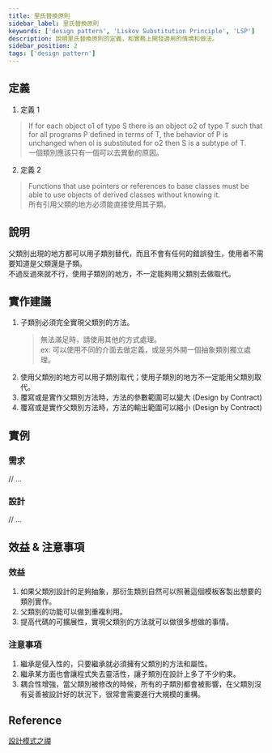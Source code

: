 ```yaml
---
title: 里氏替換原則
sidebar_label: 里氏替換原則
keywords: ['design pattern', 'Liskov Substitution Principle', 'LSP']
description: 說明里氏替換原則的定義，和實務上開發適用的情境和做法。
sidebar_position: 2
tags: ['design pattern']
---
```


## 定義
1. 定義 1
> If for each object o1 of type S there is an object o2 of type T such that for all programs P defined in terms of T, the behavior of P is unchanged when ol is substituted for o2 then S is a subtype of T.  
> 一個類別應該只有一個可以去異動的原因。

2. 定義 2
> Functions that use pointers or references to base classes must be able to use objects of derived classes without knowing it.  
> 所有引用父類的地方必须能直接使用其子類。

## 說明
父類別出現的地方都可以用子類別替代，而且不會有任何的錯誤發生，使用者不需要知道是父類還是子類。  
不過反過來就不行，使用子類別的地方，不一定能夠用父類別去做取代。

## 實作建議
1. 子類別必須完全實現父類別的方法。
   > 無法滿足時，請使用其他的方式處理。  
   > ex: 可以使用不同的介面去做定義，或是另外開一個抽象類別獨立處理。
2. 使用父類別的地方可以用子類別取代；使用子類別的地方不一定能用父類別取代。
3. 覆寫或是實作父類別方法時，方法的參數範圍可以變大 (Design by Contract)
4. 覆寫或是實作父類別方法時，方法的輸出範圍可以縮小 (Design by Contract)

## 實例

### 需求
// ...

### 設計
// ...

## 效益 & 注意事項

### 效益
1. 如果父類別設計的足夠抽象，那衍生類別自然可以照著這個模板客製出想要的類別實作。
2. 父類別的功能可以做到重複利用。
3. 提高代碼的可擴展性，實現父類別的方法就可以做很多想做的事情。

### 注意事項
1. 繼承是侵入性的，只要繼承就必須擁有父類別的方法和屬性。
2. 繼承某方面也會讓程式失去靈活性，讓子類別在設計上多了不少約束。
3. 耦合性增強，當父類別被修改的時候，所有的子類別都會被影響，在父類別沒有妥善被設計好的狀況下，很常會需要進行大規模的重構。

## Reference
[設計模式之禪](https://www.sanmin.com.tw/product/index/004405914)